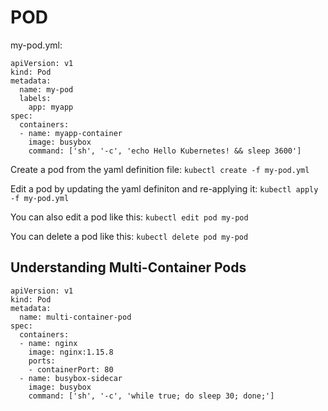 # POD
my-pod.yml:
```
apiVersion: v1
kind: Pod
metadata:
  name: my-pod
  labels:
    app: myapp
spec:
  containers:
  - name: myapp-container
    image: busybox
    command: ['sh', '-c', 'echo Hello Kubernetes! && sleep 3600']
```

Create a pod from the yaml definition file: `kubectl create -f my-pod.yml`

Edit a pod by updating the yaml definiton and re-applying it: `kubectl apply -f my-pod.yml`

You can also edit a pod like this: `kubectl edit pod my-pod`

You can delete a pod like this: `kubectl delete pod my-pod`

## Understanding Multi-Container Pods
```
apiVersion: v1
kind: Pod
metadata:
  name: multi-container-pod
spec:
  containers:
  - name: nginx
    image: nginx:1.15.8
    ports:
    - containerPort: 80
  - name: busybox-sidecar
    image: busybox
    command: ['sh', '-c', 'while true; do sleep 30; done;']
```